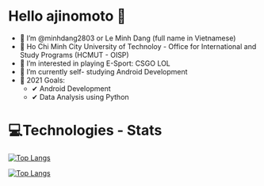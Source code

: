 # Hello ajinomoto 👋 #
- 👋 I’m @minhdang2803 or Le Minh Dang (full name in Vietnamese)
- 🏫 Ho Chi Minh City University of Technoloy - Office for International and Study Programs (HCMUT - OISP)
- 👀 I’m interested in playing E-Sport: CSGO LOL
- 🌱 I’m currently self- studying Android Development
- 🥅 2021 Goals:
    - ✔ Android Development
    - ✔ Data Analysis using Python 
 # 💻Technologies - Stats #
 [![Top Langs](https://github-readme-stats.vercel.app/api/top-langs/?username=minhdang2803&layout=compact&show_icons&theme=dracula)](https://github.com/minhdang2803/github-readme-stats)

[![Top Langs](https://github-readme-stats.vercel.app/api/top-langs/?username=minhdang2803&langs_count=8&theme=dracula)](https://github.com/minhdang2803/github-readme-stats)


